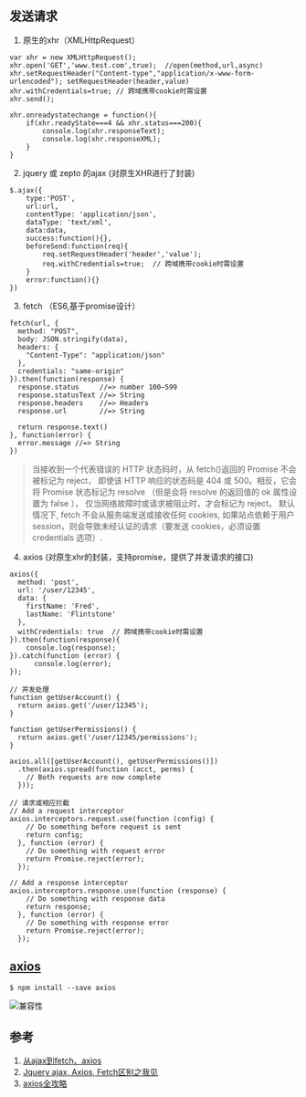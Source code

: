 ## 发送请求
1. 原生的xhr（XMLHttpRequest）
```
var xhr = new XMLHttpRequest();
xhr.open('GET','www.test.com',true);  //open(method,url,async)
xhr.setRequestHeader("Content-type","application/x-www-form-urlencoded"); setRequestHeader(header,value)
xhr.withCredentials=true; // 跨域携带cookie时需设置
xhr.send();

xhr.onreadystatechange = function(){
    if(xhr.readyState===4 && xhr.status===200){
        console.log(xhr.responseText);
        console.log(xhr.responseXML);
    }
}
```
2. jquery 或 zepto 的ajax (对原生XHR进行了封装)
```
$.ajax({
    type:'POST',
    url:url,
    contentType: 'application/json',
    dataType: 'text/xml',
    data:data,
    success:function(){},
    beforeSend:function(req){
        req.setRequestHeader('header','value');
        req.withCredentials=true;  // 跨域携带cookie时需设置
    }
    error:function(){}
})
```
3. fetch （ES6,基于promise设计）
```
fetch(url, {
  method: "POST",
  body: JSON.stringify(data),
  headers: {
    "Content-Type": "application/json"
  },
  credentials: "same-origin"
}).then(function(response) {
  response.status     //=> number 100–599
  response.statusText //=> String
  response.headers    //=> Headers
  response.url        //=> String

  return response.text()
}, function(error) {
  error.message //=> String
})
```
>当接收到一个代表错误的 HTTP 状态码时，从 fetch()返回的 Promise 不会被标记为 reject， 即使该 HTTP 响应的状态码是 404 或 500。相反，它会将 Promise 状态标记为 resolve （但是会将 resolve 的返回值的 ok 属性设置为 false ），  仅当网络故障时或请求被阻止时，才会标记为 reject。
 默认情况下, fetch 不会从服务端发送或接收任何 cookies, 如果站点依赖于用户 session，则会导致未经认证的请求（要发送 cookies，必须设置 credentials 选项）.

4. axios (对原生xhr的封装，支持promise，提供了并发请求的接口)
```
axios({
  method: 'post',
  url: '/user/12345',
  data: {
    firstName: 'Fred',
    lastName: 'Flintstone'
  },
  withCredentials: true  // 跨域携带cookie时需设置
}).then(function(response){
    console.log(response);
}).catch(function (error) {
      console.log(error);
});

// 并发处理
function getUserAccount() {
  return axios.get('/user/12345');
}

function getUserPermissions() {
  return axios.get('/user/12345/permissions');
}

axios.all([getUserAccount(), getUserPermissions()])
  .then(axios.spread(function (acct, perms) {
    // Both requests are now complete
  }));
  
// 请求或相应拦截
// Add a request interceptor
axios.interceptors.request.use(function (config) {
    // Do something before request is sent
    return config;
  }, function (error) {
    // Do something with request error
    return Promise.reject(error);
  });

// Add a response interceptor
axios.interceptors.response.use(function (response) {
    // Do something with response data
    return response;
  }, function (error) {
    // Do something with response error
    return Promise.reject(error);
  });
```

## [axios](https://github.com/axios/axios)
```
$ npm install --save axios
```
![兼容性](https://camo.githubusercontent.com/626c46cfd86214001b4143cda5d0ef27a25bd69f/68747470733a2f2f73617563656c6162732e636f6d2f6f70656e5f73617563652f6275696c645f6d61747269782f6178696f732e737667)

## 参考
1. [从ajax到fetch、axios](https://juejin.im/post/5acde23c5188255cb32e7e76)
2. [Jquery ajax, Axios, Fetch区别之我见](https://segmentfault.com/a/1190000012836882)
3. [axios全攻略](https://ykloveyxk.github.io/2017/02/25/axios%E5%85%A8%E6%94%BB%E7%95%A5/)

